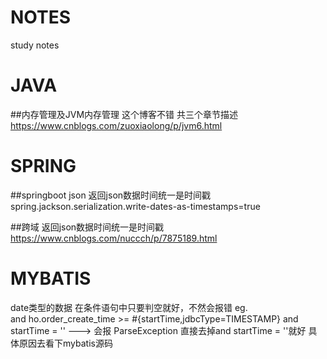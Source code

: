 # NOTES
study notes

# JAVA
  ##内存管理及JVM内存管理
  这个博客不错 共三个章节描述 https://www.cnblogs.com/zuoxiaolong/p/jvm6.html

# SPRING
  ##springboot json 
  返回json数据时间统一是时间戳
  spring.jackson.serialization.write-dates-as-timestamps=true
  
  ##跨域
  返回json数据时间统一是时间戳
  https://www.cnblogs.com/nuccch/p/7875189.html

# MYBATIS
date类型的数据 在条件语句中只要判空就好，不然会报错
eg.  
<if test="startTime != null and startTime = ''">
    and ho.order_create_time >= #{startTime,jdbcType=TIMESTAMP}
</if>
and startTime = '' ---> 会报 ParseException
直接去掉and startTime = ''就好 具体原因去看下mybatis源码
